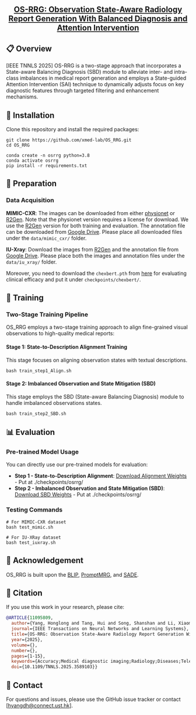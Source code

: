 <div align='center'>

<h2><a href="https://github.com/xmed-lab/OS_RRG">OS-RRG: Observation State-Aware Radiology Report Generation With Balanced Diagnosis and Attention Intervention</a></h2>

</div>

## 📋 Overview
[IEEE TNNLS 2025] OS-RRG is a two-stage approach that incorporates a State-aware Balancing Diagnosis (SBD) module to alleviate inter- and intra-class imbalances in medical report generation and employs a State-guided Attention Intervention (SAI) technique to dynamically adjusts focus on key diagnostic features through targeted filtering and enhancement mechanisms.

## 🔨 Installation

Clone this repository and install the required packages:

```shell
git clone https://github.com/xmed-lab/OS_RRG.git
cd OS_RRG

conda create -n osrrg python=3.8
conda activate osrrg
pip install -r requirements.txt
```

## 🍹 Preparation

### Data Acquisition

**MIMIC-CXR**: The images can be downloaded from either [physionet](https://www.physionet.org/content/mimic-cxr-jpg/2.0.0/) or [R2Gen](https://github.com/zhjohnchan/R2Gen). Note that the physionet version requires a license for download. We use the [R2Gen](https://github.com/zhjohnchan/R2Gen) version for both training and evaluation. The annotation file can be downloaded from [Google Drive](https://drive.google.com). Please place all downloaded files under the `data/mimic_cxr/` folder.

**IU-Xray**: Download the images from [R2Gen](https://github.com/zhjohnchan/R2Gen) and the annotation file from [Google Drive](https://drive.google.com/file/d/your_iu_xray_annotation_link). Please place both the images and annotation files under the `data/iu_xray/` folder.

Moreover, you need to download the `chexbert.pth` from [here](https://drive.google.com) for evaluating clinical efficacy and put it under `checkpoints/chexbert/`.

## 🚀 Training

### Two-Stage Training Pipeline

OS_RRG employs a two-stage training approach to align fine-grained visual observations to high-quality medical reports:

#### Stage 1: State-to-Description Alignment Training
This stage focuses on aligning observation states with textual descriptions.

```shell
bash train_step1_Align.sh
```

#### Stage 2: Imbalanced Observation and State Mitigation (SBD)
This stage employs the SBD (State-aware Balancing Diagnosis) module to handle imbalanced observations states.

```shell
bash train_step2_SBD.sh
```

## 📊 Evaluation

### Pre-trained Model Usage

You can directly use our pre-trained models for evaluation:

* **Step 1 - State-to-Description Alignment**: [Download Alignment Weights](https://drive.google.com/drive/folders/your_alignment_weights_folder) - Put at ./checkpoints/osrrg/
* **Step 2 - Imbalanced Observation and State Mitigation (SBD)**: [Download SBD Weights](https://drive.google.com/drive/folders/your_sbd_weights_folder) - Put at ./checkpoints/osrrg/

### Testing Commands

```shell
# For MIMIC-CXR dataset
bash test_mimic.sh

# For IU-XRay dataset
bash test_iuxray.sh
```

## 💙 Acknowledgement

OS_RRG is built upon the [BLIP](https://github.com/salesforce/BLIP), [PromptMRG](https://github.com/jhb86253817/PromptMRG/), and [SADE](https://github.com/Vanint/SADE-AgnosticLT).

## 📄 Citation

If you use this work in your research, please cite:

```bibtex
@ARTICLE{11095809,
  author={Yang, Honglong and Tang, Hui and Song, Shanshan and Li, Xiaomeng},
  journal={IEEE Transactions on Neural Networks and Learning Systems}, 
  title={OS-RRG: Observation State-Aware Radiology Report Generation With Balanced Diagnosis and Attention Intervention}, 
  year={2025},
  volume={},
  number={},
  pages={1-15},
  keywords={Accuracy;Medical diagnostic imaging;Radiology;Diseases;Telecommunication traffic;MIMICs;Linguistics;Heavily-tailed distribution;Communication switching;Training;Natural language processing;observation state (OS)-aware generation;observation-guided generation (OGG);radiology report generation (RRG)},
  doi={10.1109/TNNLS.2025.3589103}}

```

## 📧 Contact

For questions and issues, please use the GitHub issue tracker or contact [hyangdh@connect.ust.hk]. 